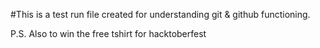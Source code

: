 #This is a test run file created for understanding git & github functioning.

P.S. Also to win the free tshirt for hacktoberfest
